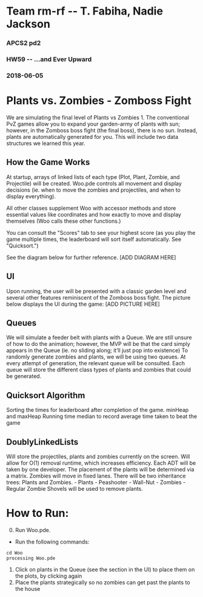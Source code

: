 # Team rm-rf -- T. Fabiha, Nadie Jackson
### APCS2 pd2
### HW59 -- ...and Ever Upward
### 2018-06-05

# Plants vs. Zombies - Zomboss Fight
 We are simulating the final level of Plants vs Zombies 1. The conventional PvZ games allow you to expand your garden-army of plants with sun; however, in the Zomboss boss fight (the final boss), there is no sun. Instead, plants are automatically generated for you.
 This will include two data structures we learned this year.
## How the Game Works
  At startup, arrays of linked lists of each type (Plot, Plant, Zombie, and Projectile) will be created. Woo.pde controls all movement and display decisions (ie. when to move the zombies and projectiles, and when to display everything).

  All other classes supplement Woo with accessor methods and store essential values like coordinates and how exactly to move and display themselves (Woo calls these other functions.)

  You can consult the "Scores" tab to see your highest score (as you play the game multiple times, the leaderboard will sort itself automatically. See "Quicksort.")

  See the diagram below for further reference.
  [ADD DIAGRAM HERE]
## UI
  Upon running, the user will be presented with a classic garden level and several other features reminiscent of the Zomboss boss fight. The picture below displays the UI during the game:
  [ADD PICTURE HERE]
## Queues
We will simulate a feeder belt with plants with a Queue. We are still unsure of how to do the animation; however, the MVP will be that the card simply appears in the Queue (ie. no sliding along; it’ll just pop into existence)
To randomly generate zombies and plants, we will be using two queues. At every attempt of generation, the relevant queue will be consulted. Each queue will store the different class types of plants and zombies that could be generated.
## Quicksort Algorithm
Sorting the times for leaderboard after completion of the game.
minHeap and maxHeap
Running time median to record average time taken to beat the game
## DoublyLinkedLists
Will store the projectiles, plants and zombies currently on the screen. Will allow for O(1) removal runtime, which increases efficiency.
Each ADT will be taken by one developer.
The placement of the plants will be determined via a matrix.
Zombies will move in fixed lanes.
There will be two inheritance trees: Plants and Zombies.
	- Plants
    - Peashooter
		- Wall-Nut
	- Zombies
		- Regular Zombie
Shovels will be used to remove plants.

# How to Run:
0. Run Woo.pde.
  - Run the following commands:
  ```
  cd Woo
  processing Woo.pde
  ```

1. Click on plants in the Queue (see the section in the UI) to place them on the plots, by clicking again
2. Place the plants strategically so no zombies can get past the plants to the house
